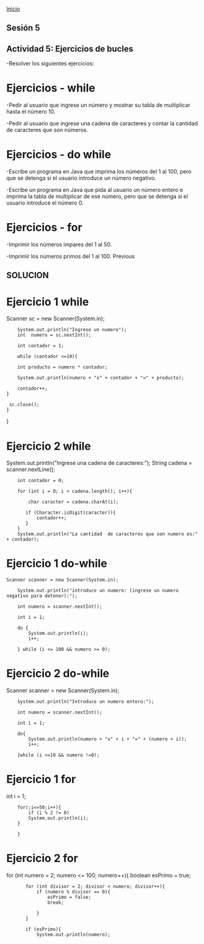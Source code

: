 <!-- No borrar o modificar -->
[Inicio](./index.md)

## Sesión 5 


<!-- Su documentación aquí -->

## Actividad 5: Ejercicios de bucles

-Resolver los siguientes ejercicios:

# Ejercicios - while

-Pedir al usuario que ingrese un número y mostrar su tabla de multiplicar hasta el número 10.

-Pedir al usuario que ingrese una cadena de caracteres y contar la cantidad de caracteres que son números.

# Ejercicios - do while

-Escribe un programa en Java que imprima los números del 1 al 100, pero que se detenga si el usuario introduce un número negativo.

-Escribe un programa en Java que pida al usuario un número entero e imprima la tabla de multiplicar de ese número, pero que se detenga si el usuario introduce el número 0.

# Ejercicios - for

-Imprimir los números impares del 1 al 50.

-Imprimir los números primos del 1 al 100.
Previous

## SOLUCION 

# Ejercicio 1 while

   Scanner sc = new Scanner(System.in);
        
        System.out.println("Ingrese un numero");
        int  numero = sc.nextInt();
        
        int contador = 1;
        
        while (contador <=10){
        
        int producto = numero * contador;
        
        System.out.println(numero + "x" + contador + "=" + producto);
        
        contador++;
    }
        
     sc.close();   
    }
    
}


# Ejercicio 2 while

System.out.println("Ingrese una cadena de caracteres:");
        String cadena = scanner.nextLine();
        
        int contador = 0;
        
        for (int i = 0; i < cadena.length(); i++){
            
            char caracter = cadena.charAt(i);
            
           if (Character.isDigit(caracter)){
               contador++;
           }
        }
        System.out.println("La cantidad  de caracteres que son numero es:" + contador);

# Ejercicio 1 do-while

    Scanner scanner = new Scanner(System.in);
        
        System.out.println("introduce un numero: (ingrese un numero negativo para detener):");
        
        int numero = scanner.nextInt();
        
        int i = 1;
        
        do {
            System.out.println(i);
            i++;
            
        } while (i <= 100 && numero >= 0);
        

  



# Ejercicio 2 do-while

Scanner scanner = new Scanner(System.in);
        
        System.out.println("Introduce un numero entero:");
        
        int numero = scanner.nextInt();
        
        int i = 1;
        
        do{
            System.out.println(numero + "x" + i + "=" + (numero + i));
            i++;
            
        }while (i <=10 && numero !=0);

# Ejercicio 1 for

  int i = 1;
        
        for(;i<=50;i++){
            if (i % 2 != 0) 
            System.out.println(i);
        }
        
        }

  
# Ejercicio 2 for 

for (int  numero = 2; numero <= 100; numero++){
           boolean esPrimo = true;
           
           for (int divisor = 2; divisor < numero; divisor++){
               if (numero % divisor == 0){
                   esPrimo = false;
                   break;
                   
               }   
           }
           
           if (esPrimo){
               System.out.println(numero);








